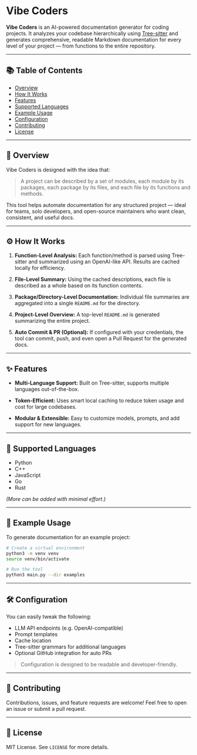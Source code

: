 # Vibe Coders

**Vibe Coders** is an AI-powered documentation generator for coding projects. It analyzes your codebase hierarchically using [Tree-sitter](https://github.com/tree-sitter/tree-sitter) and generates comprehensive, readable Markdown documentation for every level of your project — from functions to the entire repository.

---

## 📚 Table of Contents

* [Overview](#overview)
* [How It Works](#how-it-works)
* [Features](#features)
* [Supported Languages](#supported-languages)
* [Example Usage](#example-usage)
* [Configuration](#configuration)
* [Contributing](#contributing)
* [License](#license)

---

## 🧠 Overview

Vibe Coders is designed with the idea that:

> A project can be described by a set of modules,
> each module by its packages,
> each package by its files,
> and each file by its functions and methods.

This tool helps automate documentation for any structured project — ideal for teams, solo developers, and open-source maintainers who want clean, consistent, and useful docs.

---

## ⚙️ How It Works

1. **Function-Level Analysis:**
   Each function/method is parsed using Tree-sitter and summarized using an OpenAI-like API. Results are cached locally for efficiency.

2. **File-Level Summary:**
   Using the cached descriptions, each file is described as a whole based on its function contents.

3. **Package/Directory-Level Documentation:**
   Individual file summaries are aggregated into a single `README.md` for the directory.

4. **Project-Level Overview:**
   A top-level `README.md` is generated summarizing the entire project.

5. **Auto Commit & PR (Optional):**
   If configured with your credentials, the tool can commit, push, and even open a Pull Request for the generated docs.

---

## ✨ Features

* **Multi-Language Support:**
  Built on Tree-sitter, supports multiple languages out-of-the-box.

* **Token-Efficient:**
  Uses smart local caching to reduce token usage and cost for large codebases.

* **Modular & Extensible:**
  Easy to customize models, prompts, and add support for new languages.

---

## 🧪 Supported Languages

* Python
* C++
* JavaScript
* Go
* Rust
  
*(More can be added with minimal effort.)*

---

## 🚀 Example Usage

To generate documentation for an example project:

```bash
# Create a virtual environment
python3 -m venv venv
source venv/bin/activate

# Run the tool
python3 main.py --dir examples
```

---

## 🛠️ Configuration

You can easily tweak the following:

* LLM API endpoints (e.g. OpenAI-compatible)
* Prompt templates
* Cache location
* Tree-sitter grammars for additional languages
* Optional GitHub integration for auto PRs

> Configuration is designed to be readable and developer-friendly.

---

## 🤝 Contributing

Contributions, issues, and feature requests are welcome!
Feel free to open an issue or submit a pull request.

---

## 📄 License

MIT License. See `LICENSE` for more details.
